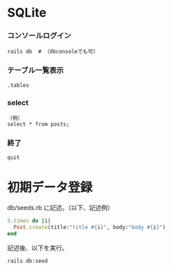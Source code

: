# SQLite

### コンソールログイン
```
rails db  # （dbconsoleでも可）
```
### テーブル一覧表示
```
.tables
```
### select
```
（例）
select * from posts;
```
### 終了
```
quit
```
# 初期データ登録
db/seeds.rb に記述。（以下、記述例）  
```rb
5.times do |i|
  Post.create(title:"title #{i}", body:"body #{i}")
end
```
記述後、以下を実行。
```
rails db:seed
```
